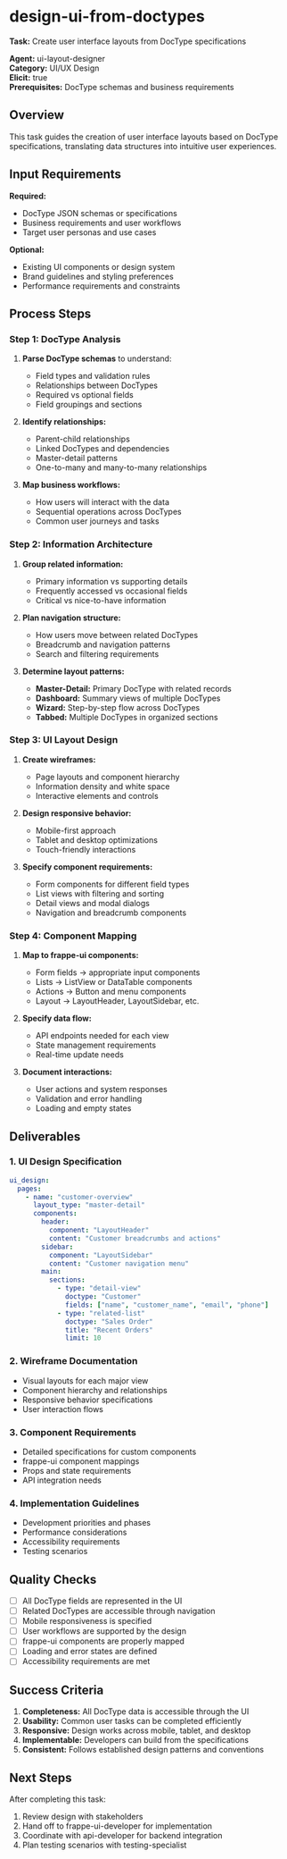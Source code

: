 # design-ui-from-doctypes

**Task:** Create user interface layouts from DocType specifications

**Agent:** ui-layout-designer  
**Category:** UI/UX Design  
**Elicit:** true  
**Prerequisites:** DocType schemas and business requirements  

## Overview

This task guides the creation of user interface layouts based on DocType specifications, translating data structures into intuitive user experiences.

## Input Requirements

**Required:**
- DocType JSON schemas or specifications
- Business requirements and user workflows
- Target user personas and use cases

**Optional:**
- Existing UI components or design system
- Brand guidelines and styling preferences
- Performance requirements and constraints

## Process Steps

### Step 1: DocType Analysis
1. **Parse DocType schemas** to understand:
   - Field types and validation rules
   - Relationships between DocTypes
   - Required vs optional fields
   - Field groupings and sections

2. **Identify relationships:**
   - Parent-child relationships
   - Linked DocTypes and dependencies
   - Master-detail patterns
   - One-to-many and many-to-many relationships

3. **Map business workflows:**
   - How users will interact with the data
   - Sequential operations across DocTypes
   - Common user journeys and tasks

### Step 2: Information Architecture
1. **Group related information:**
   - Primary information vs supporting details
   - Frequently accessed vs occasional fields
   - Critical vs nice-to-have information

2. **Plan navigation structure:**
   - How users move between related DocTypes
   - Breadcrumb and navigation patterns
   - Search and filtering requirements

3. **Determine layout patterns:**
   - **Master-Detail:** Primary DocType with related records
   - **Dashboard:** Summary views of multiple DocTypes  
   - **Wizard:** Step-by-step flow across DocTypes
   - **Tabbed:** Multiple DocTypes in organized sections

### Step 3: UI Layout Design
1. **Create wireframes:**
   - Page layouts and component hierarchy
   - Information density and white space
   - Interactive elements and controls

2. **Design responsive behavior:**
   - Mobile-first approach
   - Tablet and desktop optimizations
   - Touch-friendly interactions

3. **Specify component requirements:**
   - Form components for different field types
   - List views with filtering and sorting
   - Detail views and modal dialogs
   - Navigation and breadcrumb components

### Step 4: Component Mapping
1. **Map to frappe-ui components:**
   - Form fields → appropriate input components
   - Lists → ListView or DataTable components
   - Actions → Button and menu components
   - Layout → LayoutHeader, LayoutSidebar, etc.

2. **Specify data flow:**
   - API endpoints needed for each view
   - State management requirements
   - Real-time update needs

3. **Document interactions:**
   - User actions and system responses
   - Validation and error handling
   - Loading and empty states

## Deliverables

### 1. UI Design Specification
```yaml
ui_design:
  pages:
    - name: "customer-overview"
      layout_type: "master-detail"
      components:
        header:
          component: "LayoutHeader"
          content: "Customer breadcrumbs and actions"
        sidebar:
          component: "LayoutSidebar"
          content: "Customer navigation menu"
        main:
          sections:
            - type: "detail-view"
              doctype: "Customer"
              fields: ["name", "customer_name", "email", "phone"]
            - type: "related-list"
              doctype: "Sales Order"
              title: "Recent Orders"
              limit: 10
```

### 2. Wireframe Documentation
- Visual layouts for each major view
- Component hierarchy and relationships
- Responsive behavior specifications
- User interaction flows

### 3. Component Requirements
- Detailed specifications for custom components
- frappe-ui component mappings
- Props and state requirements
- API integration needs

### 4. Implementation Guidelines
- Development priorities and phases
- Performance considerations
- Accessibility requirements
- Testing scenarios

## Quality Checks

- [ ] All DocType fields are represented in the UI
- [ ] Related DocTypes are accessible through navigation
- [ ] Mobile responsiveness is specified
- [ ] User workflows are supported by the design
- [ ] frappe-ui components are properly mapped
- [ ] Loading and error states are defined
- [ ] Accessibility requirements are met

## Success Criteria

1. **Completeness:** All DocType data is accessible through the UI
2. **Usability:** Common user tasks can be completed efficiently
3. **Responsive:** Design works across mobile, tablet, and desktop
4. **Implementable:** Developers can build from the specifications
5. **Consistent:** Follows established design patterns and conventions

## Next Steps

After completing this task:
1. Review design with stakeholders
2. Hand off to frappe-ui-developer for implementation
3. Coordinate with api-developer for backend integration
4. Plan testing scenarios with testing-specialist